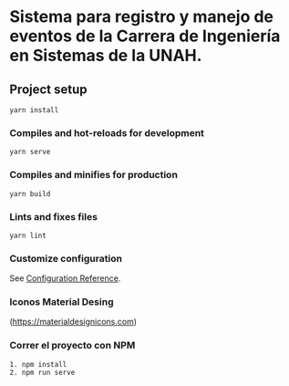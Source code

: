 # Sistema para registro y manejo de eventos de la Carrera de Ingeniería en Sistemas de la UNAH.

## Project setup
```
yarn install
```

### Compiles and hot-reloads for development
```
yarn serve
```

### Compiles and minifies for production
```
yarn build
```

### Lints and fixes files
```
yarn lint
```

### Customize configuration
See [Configuration Reference](https://cli.vuejs.org/config/).

### Iconos Material Desing
(https://materialdesignicons.com)


### Correr el proyecto con NPM
```
1. npm install
2. npm run serve
```